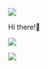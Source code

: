 
<img src="https://capsule-render.vercel.app/api?type=waving&color=ADBAE3&height=150&section=header&text=WELCOME!GeunjiGithub&fontColor=4D377B&fontSize=50&animation=fadeIn&fontAlignY=35" />
<p align="center"> 
  <p>Hi there!👋</p>
  <img src="https://github-readme-stats.vercel.app/api/top-langs/?username=geumji-jo&layout=compact" />
</p>

<img src="https://capsule-render.vercel.app/api?type=waving&color=D0C8E6&height=150&section=footer" />
